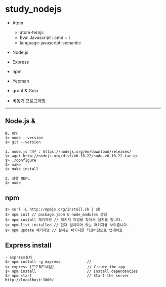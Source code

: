# study_nodejs

- Atom
   - atom-ternjs
   - Eval Javascript : cmd + i
   - language-javascript-semantic

- Node.js
- Express
- npm
- Yeoman
- grunt & Gulp

- 비동기 프로그래밍


---
## Node.js &

```
0. 확인
$> node --version
$> git --version

1. node.js 다운 : https://nodejs.org/en/download/releases/
$> wget http://nodejs.org/dist/v0.10.22/node-v0.10.22.tar.gz
$> ./configure
$> make
$> make install

2. 실행 REPL
$> node
```

## npm

```
$> curl -L http://npmjs.org/install.sh | sh
$> npm init // package.json & node_modules 생성
$> npm install 패키지명 // 패키지 파일을 찾아서 설치를 합니다.
$> npm list installed // 현재 설치되어 있는 패키지를 보여줍니다.
$> npm update 패키지명 // 설치된 패키지를 최신버전으로 업데이트
```

## Express install

```
- express설치
$> npm install -g express            //
$> express {프로젝트네임}               // Create the app
$> npm install                       // Install dependencies
$> npm start                         // Start the server
http://localhost:3000/
```
